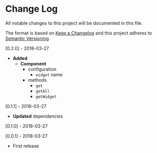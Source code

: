 # Change Log
All notable changes to this project will be documented in this file.

The format is based on [Keep a Changelog](http://keepachangelog.com/)
and this project adheres to [Semantic Versioning](http://semver.org/).

[0.2.0] - 2018-03-27
- **Added**
    - **Component**
        - configuration
            - `widget` name
        - methods
            - `get`
            - `getAll`
            - `getWidget`

[0.1.1] - 2018-03-27
- **Updated** dependencies

[0.1.0] - 2018-03-27

[0.0.1] - 2018-03-27
- First release
